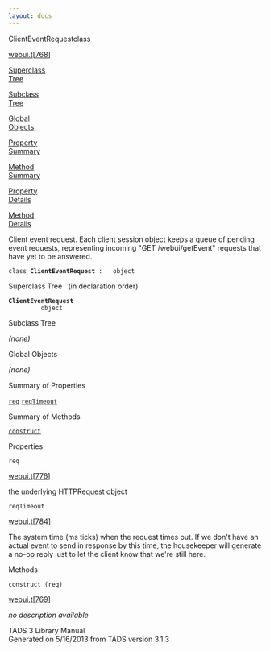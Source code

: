 ```yaml
---
layout: docs
---
```

<span class="title">ClientEventRequest</span><span class="type">class</span>

[webui.t](../file/webui.t.html)\[[768](../source/webui.t.html#768)\]

[Superclass  
Tree](#_SuperClassTree_)

[Subclass  
Tree](#_SubClassTree_)

[Global  
Objects](#_ObjectSummary_)

[Property  
Summary](#_PropSummary_)

[Method  
Summary](#_MethodSummary_)

[Property  
Details](#_Properties_)

[Method  
Details](#_Methods_)



Client event request. Each client session object keeps a queue of
pending event requests, representing incoming "GET /webui/getEvent"
requests that have yet to be answered.

`class `**`ClientEventRequest`**` :   object`



<span id="_SuperClassTree_"></span>



<span class="hdln">Superclass Tree</span>   (in declaration order)



**`ClientEventRequest`**  
`         object`  
<span id="_SubClassTree_"></span>



<span class="hdln">Subclass Tree</span>  



*(none)* <span id="_ObjectSummary_"></span>



<span class="hdln">Global Objects</span>  



*(none)* <span id="_PropSummary_"></span>



<span class="hdln">Summary of Properties</span>  



[`req`](#req) [`reqTimeout`](#reqTimeout)

<span id="_MethodSummary_"></span>



<span class="hdln">Summary of Methods</span>  



[`construct`](#construct)

<span id="_Properties_"></span>



<span class="hdln">Properties</span>  



<span id="req"></span>

`req`

[webui.t](../file/webui.t.html)\[[776](../source/webui.t.html#776)\]



the underlying HTTPRequest object



<span id="reqTimeout"></span>

`reqTimeout`

[webui.t](../file/webui.t.html)\[[784](../source/webui.t.html#784)\]



The system time (ms ticks) when the request times out. If we don't have
an actual event to send in response by this time, the housekeeper will
generate a no-op reply just to let the client know that we're still
here.



<span id="_Methods_"></span>



<span class="hdln">Methods</span>  



<span id="construct"></span>

`construct (req)`

[webui.t](../file/webui.t.html)\[[769](../source/webui.t.html#769)\]



*no description available*





TADS 3 Library Manual  
Generated on 5/16/2013 from TADS version 3.1.3


